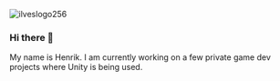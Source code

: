 ![ilveslogo256](https://github.com/hpalo/hpalo/assets/76248707/3b98b01a-221d-44fd-8e1e-39618b3cb6b1)

### Hi there 👋

My name is Henrik. I am currently working on a few private game dev projects where Unity is being used.
<!--

**hpalo/hpalo** is a ✨ _special_ ✨ repository because its `README.md` (this file) appears on your GitHub profile.

Here are some ideas to get you started:

- 🔭 I’m currently working on ...
- 🌱 I’m currently learning ...
- 👯 I’m looking to collaborate on ...
- 🤔 I’m looking for help with ...
- 💬 Ask me about ...
- 📫 How to reach me: ...
- 😄 Pronouns: ...
- ⚡ Fun fact: ...
-->
